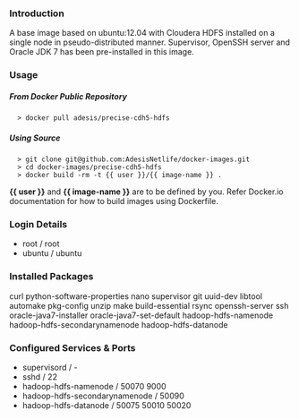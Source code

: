 ### Introduction

A base image based on ubuntu:12.04 with Cloudera HDFS installed on a single node in pseudo-distributed manner. Supervisor, OpenSSH server and Oracle JDK 7 has been pre-installed in this image.

### Usage

##### From Docker Public Repository

      > docker pull adesis/precise-cdh5-hdfs

##### Using Source

      > git clone git@github.com:AdesisNetlife/docker-images.git
      > cd docker-images/precise-cdh5-hdfs
      > docker build -rm -t {{ user }}/{{ image-name }} .

**{{ user }}** and **{{ image-name }}** are to be defined by you. Refer Docker.io documentation for how to build images using Dockerfile.

### Login Details

- root / root
- ubuntu / ubuntu

### Installed Packages

curl python-software-properties nano supervisor git uuid-dev libtool automake pkg-config unzip make build-essential rsync openssh-server ssh oracle-java7-installer oracle-java7-set-default hadoop-hdfs-namenode hadoop-hdfs-secondarynamenode hadoop-hdfs-datanode

### Configured Services & Ports

- supervisord / -
- sshd / 22
- hadoop-hdfs-namenode / 50070 9000
- hadoop-hdfs-secondarynamenode / 50090
- hadoop-hdfs-datanode / 50075 50010 50020